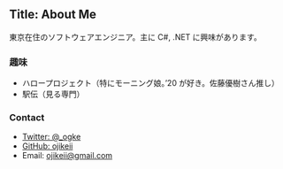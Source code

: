 Title: About Me
---
東京在住のソフトウェアエンジニア。主に C#, .NET に興味があります。

### 趣味
- ハロープロジェクト（特にモーニング娘。’20 が好き。佐藤優樹さん推し）
- 駅伝（見る専門）

### Contact
- [Twitter: @_ogke](https://twitter.com/_ogke)
- [GitHub: ojikeii](https://github.com/ojikeii)
- Email: ojikeii@gmail.com